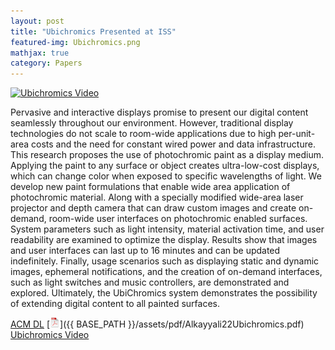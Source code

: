 ```yaml
---
layout: post
title: "Ubichromics Presented at ISS"
featured-img: Ubichromics.png
mathjax: true
category: Papers
---
```



[![Ubichromics Video](http://img.youtube.com/vi/z7B_WZXk0eI/0.jpg)](https://www.youtube.com/watch?v=z7B_WZXk0eI "Ubichromics")


Pervasive and interactive displays promise to present our digital content seamlessly throughout our environment. However, traditional display technologies do not scale to room-wide applications due to high per-unit-area costs and the need for constant wired power and data infrastructure. This research proposes the use of photochromic paint as a display medium. Applying the paint to any surface or object creates ultra-low-cost displays, which can change color when exposed to specific wavelengths of light. We develop new paint formulations that enable wide area application of photochromic material. Along with a specially modified wide-area laser projector and depth camera that can draw custom images and create on-demand, room-wide user interfaces on photochromic enabled surfaces. System parameters such as light intensity, material activation time, and user readability are examined to optimize the display. Results show that images and user interfaces can last up to 16 minutes and can be updated indefinitely. Finally, usage scenarios such as displaying static and dynamic images, ephemeral notifications, and the creation of on-demand interfaces, such as light switches and music controllers, are demonstrated and explored. Ultimately, the UbiChromics system demonstrates the possibility of extending digital content to all painted surfaces.

[ACM DL](https://doi.org/10.1145/3567714) [![pdf](/assets/icons16/pdf-icon.png)]({{ BASE_PATH }}/assets/pdf/Alkayyali22Ubichromics.pdf) [Ubichromics Video](https://www.youtube.com/watch?v=z7B_WZXk0eI)